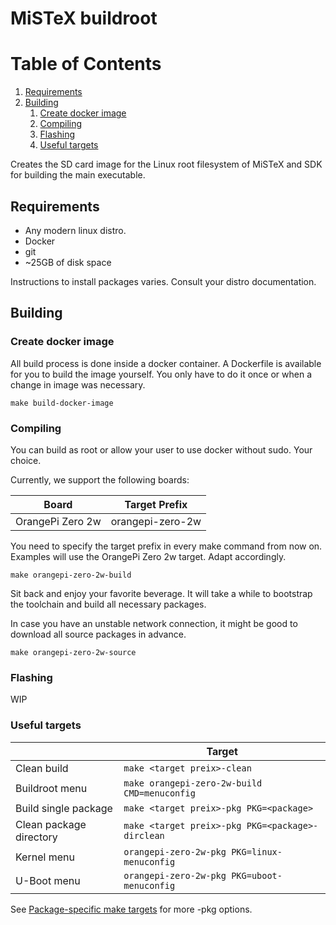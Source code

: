 # MiSTeX buildroot

# Table of Contents
1. [Requirements](#requirements)
1. [Building](#building)
    1. [Create docker image](#docker)
    1. [Compiling](#compiling)
    1. [Flashing](#flashing)
    1. [Useful targets](#targets)

Creates the SD card image for the Linux root filesystem of MiSTeX and SDK for building the main executable.

## Requirements

- Any modern linux distro.
- Docker
- git
- ~25GB of disk space

Instructions to install  packages varies. Consult your distro documentation.

## Building

### Create docker image <a id="docker"></a>

All build process is done inside a docker container. A Dockerfile is available for you to build the image yourself. You only have to do it once or when a change in image was necessary.

```
make build-docker-image
```

###  Compiling

You can build as root or allow your user to use docker without sudo. Your choice.

Currently, we support the following boards:

| Board | Target Prefix | 
| - | - | 
| OrangePi Zero 2w | orangepi-zero-2w |

You need to specify the target prefix in every make command from now on. Examples will use the OrangePi Zero 2w target. Adapt accordingly.

```
make orangepi-zero-2w-build
``` 

Sit back and enjoy your favorite beverage. It will take a while to bootstrap the toolchain and build all necessary packages.

In case you have an unstable network connection, it might be good to download all source packages in advance.

```
make orangepi-zero-2w-source
``` 

### Flashing

WIP

### Useful targets <a id="targets"></a>

|  | Target | 
| - | - | 
| Clean build | ` make <target preix>-clean ` |
| Buildroot menu | ` make orangepi-zero-2w-build CMD=menuconfig ` |
| Build single package | ` make <target preix>-pkg PKG=<package> ` |
| Clean package directory | ` make <target preix>-pkg PKG=<package>-dirclean ` |
| Kernel menu | ` orangepi-zero-2w-pkg PKG=linux-menuconfig ` |
| U-Boot menu | ` orangepi-zero-2w-pkg PKG=uboot-menuconfig ` |

See [Package-specific make targets](https://buildroot.org/downloads/manual/manual.html#pkg-build-steps) for more -pkg options.

